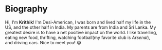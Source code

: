 # Biography
Hi, I'm **Krithik**! I'm Desi-American, I was born and lived half my life in the US, and the other half in India.
My parents are from India and Sri Lanka. My greatest desire is to have a net positive impact on the world.
I like travelling, eating new food, thrifting, watching football(my favorite club is *Arsenal*), and driving cars.
Nice to meet you! :joy:
